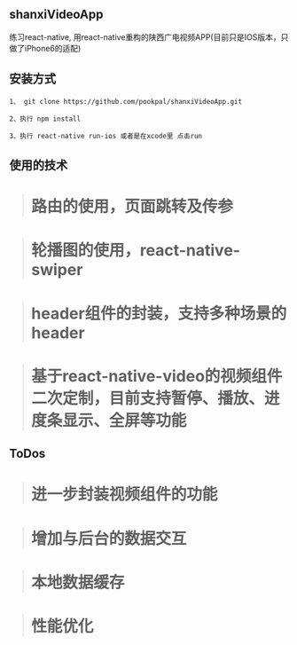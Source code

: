 ## shanxiVideoApp

练习react-native, 用react-native重构的陕西广电视频APP(目前只是IOS版本，只做了iPhone6的适配)

## 安装方式
```
1、 git clone https://github.com/pookpal/shanxiVideoApp.git

2、执行 npm install

3、执行 react-native run-ios 或者是在xcode里 点击run

```

## 使用的技术

># 路由的使用，页面跳转及传参

># 轮播图的使用，react-native-swiper

># header组件的封装，支持多种场景的header

># 基于react-native-video的视频组件二次定制，目前支持暂停、播放、进度条显示、全屏等功能


## ToDos

># 进一步封装视频组件的功能

># 增加与后台的数据交互

># 本地数据缓存

># 性能优化
